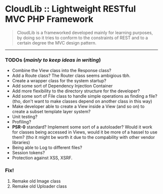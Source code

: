 # CloudLib :: Lightweight RESTful MVC PHP Framework

> CloudLib is a frameworked developed mainly for learning purposes,
> by doing so it tries to conform to the constraints of REST and to
> a certain degree the MVC design pattern.

---

### TODOs (*mainly to keep ideas in writing*)
+ Combine the View class into the Response class?
+ Add a Route class? The Router class seems ambigious tbh.
+ Create a wrapper class for the system startup?
+ Add some sort of Dependency Injection Container
+ Add more flexibility to the directory structure for the developer?
+ Add some sort of File class to handle simple operations as finding a file?
(tho, don't want to make classes depend on another class in this way)
+ Make developer able to create a View inside a View (and so on) to create a subset template layer system?
+ Unit testing?
+ Profiling?
+ **PSR-0** standard? Implement some sort of a autoloader? Would it work for classes being accessed in Views,
would it be more of a hassel to use them? (tho it might be worth it due to the compability with other vendor libraries)
+ Being able to Log to different files?
+ Session tokens?
+ Protection against XSS, XSRF.

### Fix!
1. Remake old Image class
2. Remake old Uploader class

